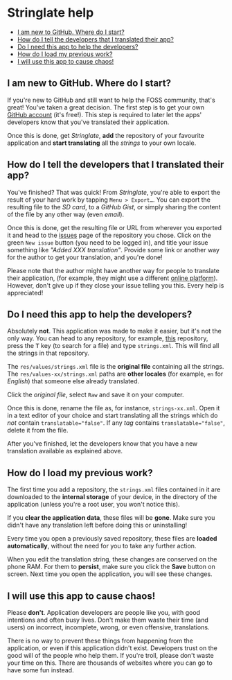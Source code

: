 # Stringlate help
- [I am new to GitHub. Where do I start?](#i-am-new-to-github-where-do-i-start)
- [How do I tell the developers that I translated their app?](#how-do-i-tell-the-developers-that-i-translated-their-app)
- [Do I need this app to help the developers?](#do-i-need-this-app-to-help-the-developers)
- [How do I load my previous work?](#how-do-i-load-my-previous-work)
- [I will use this app to cause chaos!](#i-will-use-this-app-to-cause-chaos)

## I am new to GitHub. Where do I start?
If you're new to GitHub and still want to help the FOSS community, that's
great! You've taken a great decision. The first step is to get your own
[GitHub account](https://github.com/join) (it's free!). This step is required
to later let the apps' developers know that you've translated their application.

Once this is done, get *Stringlate*, **add** the repository of your favourite
application and **start translating** all the *strings* to your own locale.

## How do I tell the developers that I translated their app?
You've finished? That was quick! From *Stringlate*, you're able to export
the result of your hard work by tapping `Menu > Export…`. You can export
the resulting file to the *SD card*, to a *GitHub Gist*, or simply sharing
the content of the file by any other way (even *email*).

Once this is done, get the resulting file or URL from wherever you exported it
and head to the [issues](https://github.com/LonamiWebs/Stringlate/issues) page
of the repository you chose. Click on the green `New issue` button (you need
to be logged in), and title your issue something like *"Added XXX translation"*.
Provide some link or another way for the author to get your translation, and
you're done!

Please note that the author might have another way for people to translate
their application, (for example, they might use a different
[online platform](https://www.transifex.com/)). However, don't give up if
they close your issue telling you this. Every help is appreciated!

## Do I need this app to help the developers?
Absolutely **not**. This application was made to make it easier, but it's not
the only way. You can head to any repository, for example,
[this](https://github.com/LonamiWebs/Stringlate) repository, press the
<kbd>T</kbd> key (to search for a file) and type `strings.xml`. This will find
all the strings in that repository.

The `res/values/strings.xml` file is the **original file** containing all the
strings. The `res/values-xx/strings.xml` paths are **other locales** (for
example, `en` for *English*) that someone else already translated.

Click the *original file*, select `Raw` and save it on your computer.

Once this is done, rename the file as, for instance, `strings-xx.xml`.
Open it in a text editor of your choice and start translating all the
strings which do *not* contain `translatable="false"`. If any *tag* contains
`translatable="false"`, delete it from the file.

After you've finished, let the developers know that you have a new translation
available as explained above.

## How do I load my previous work?
The first time you add a repository, the `strings.xml` files contained in
it are downloaded to the **internal storage** of your device, in the directory
of the application (unless you're a root user, you won't notice this).

If you **clear the application data**, these files will be **gone**. Make sure you
didn't have any translation left before doing this or uninstalling!

Every time you open a previously saved repository, these files are **loaded
automatically**, without the need for you to take any further action.

When you edit the translation string, these changes are conserved on the phone
RAM. For them to **persist**, make sure you click the **Save** button on screen.
Next time you open the application, you will see these changes.

## I will use this app to cause chaos!
Please **don't**. Application developers are people like you, with good
intentions and often busy lives. Don't make them waste their time (and users)
on incorrect, incomplete, wrong, or even offensive, translations.

There is no way to prevent these things from happening from the application,
or even if this application didn't exist. Developers trust on the good will
of the people who help them. If you're troll, please don't waste your time
on this. There are thousands of websites where you can go to have some fun
instead.
